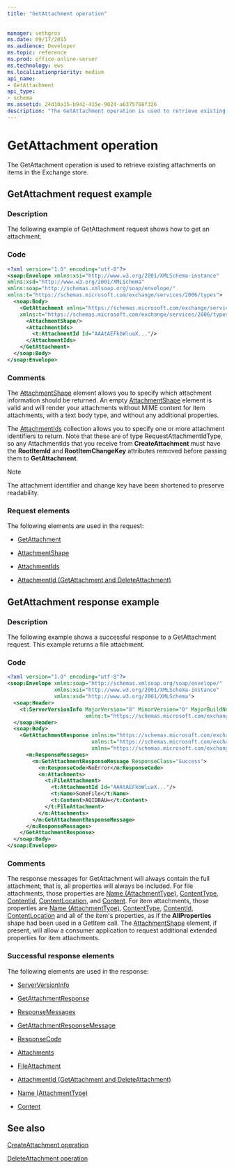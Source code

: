 ```yaml
---
title: "GetAttachment operation"
 
 
manager: sethgros
ms.date: 09/17/2015
ms.audience: Developer
ms.topic: reference
ms.prod: office-online-server
ms.technology: ews
ms.localizationpriority: medium
api_name:
- GetAttachment
api_type:
- schema
ms.assetid: 24d10a15-b942-415e-9024-a6375708f326
description: "The GetAttachment operation is used to retrieve existing attachments on items in the Exchange store."
---
```


# GetAttachment operation

The GetAttachment operation is used to retrieve existing attachments on items in the Exchange store.
  
## GetAttachment request example

### Description

The following example of GetAttachment request shows how to get an attachment.
  
### Code

```XML
<?xml version="1.0" encoding="utf-8"?>
<soap:Envelope xmlns:xsi="http://www.w3.org/2001/XMLSchema-instance"
xmlns:xsd="http://www.w3.org/2001/XMLSchema"
xmlns:soap="http://schemas.xmlsoap.org/soap/envelope/"
xmlns:t="https://schemas.microsoft.com/exchange/services/2006/types">
  <soap:Body>
    <GetAttachment xmlns="https://schemas.microsoft.com/exchange/services/2006/messages"
    xmlns:t="https://schemas.microsoft.com/exchange/services/2006/types">
      <AttachmentShape/>
      <AttachmentIds>
        <t:AttachmentId Id="AAAtAEFkbWluaX..."/>
      </AttachmentIds>
    </GetAttachment>
  </soap:Body>
</soap:Envelope>
```

### Comments

The [AttachmentShape](attachmentshape.md) element allows you to specify which attachment information should be returned. An empty [AttachmentShape](attachmentshape.md) element is valid and will render your attachments without MIME content for item attachments, with a text body type, and without any additional properties. 
  
The [AttachmentIds](attachmentids.md) collection allows you to specify one or more attachment identifiers to return. Note that these are of type RequestAttachmentIdType, so any AttachmentIds that you receive from **CreateAttachment** must have the **RootItemId** and **RootItemChangeKey** attributes removed before passing them to **GetAttachment**.
  
> [!NOTE]
> The attachment identifier and change key have been shortened to preserve readability. 
  
### Request elements

The following elements are used in the request:
  
- [GetAttachment](getattachment.md)
    
- [AttachmentShape](attachmentshape.md)
    
- [AttachmentIds](attachmentids.md)
    
- [AttachmentId (GetAttachment and DeleteAttachment)](attachmentid-getattachment-and-deleteattachment.md)
    
## GetAttachment response example

### Description

The following example shows a successful response to a GetAttachment request. This example returns a file attachment.
  
### Code

```XML
<?xml version="1.0" encoding="utf-8"?>
<soap:Envelope xmlns:soap="http://schemas.xmlsoap.org/soap/envelope/" 
               xmlns:xsi="http://www.w3.org/2001/XMLSchema-instance" 
               xmlns:xsd="http://www.w3.org/2001/XMLSchema">
  <soap:Header>
    <t:ServerVersionInfo MajorVersion="8" MinorVersion="0" MajorBuildNumber="662" MinorBuildNumber="0" 
                         xmlns:t="https://schemas.microsoft.com/exchange/services/2006/types"/>
  </soap:Header>
  <soap:Body>
    <GetAttachmentResponse xmlns:m="https://schemas.microsoft.com/exchange/services/2006/messages" 
                           xmlns:t="https://schemas.microsoft.com/exchange/services/2006/types" 
                           xmlns="https://schemas.microsoft.com/exchange/services/2006/messages">
      <m:ResponseMessages>
        <m:GetAttachmentResponseMessage ResponseClass="Success">
          <m:ResponseCode>NoError</m:ResponseCode>
          <m:Attachments>
            <t:FileAttachment>
              <t:AttachmentId Id="AAAtAEFkbWluaX..."/>
              <t:Name>SomeFile</t:Name>
              <t:Content>AQIDBAU=</t:Content>
            </t:FileAttachment>
          </m:Attachments>
        </m:GetAttachmentResponseMessage>
      </m:ResponseMessages>
    </GetAttachmentResponse>
  </soap:Body>
</soap:Envelope>
```

### Comments

The response messages for GetAttachment will always contain the full attachment; that is, all properties will always be included. For file attachments, those properties are [Name (AttachmentType)](name-attachmenttype.md), [ContentType](contenttype.md), [ContentId](contentid.md), [ContentLocation](contentlocation.md), and [Content](content.md). For item attachments, those properties are [Name (AttachmentType)](name-attachmenttype.md), [ContentType](contenttype.md), [ContentId](contentid.md), [ContentLocation](contentlocation.md) and all of the item's properties, as if the **AllProperties** shape had been used in a GetItem call. The [AttachmentShape](attachmentshape.md) element, if present, will allow a consumer application to request additional extended properties for item attachments. 
  
### Successful response elements

The following elements are used in the response:
  
- [ServerVersionInfo](serverversioninfo.md)
    
- [GetAttachmentResponse](getattachmentresponse.md)
    
- [ResponseMessages](responsemessages.md)
    
- [GetAttachmentResponseMessage](getattachmentresponsemessage.md)
    
- [ResponseCode](responsecode.md)
    
- [Attachments](attachments-ex15websvcsotherref.md)
    
- [FileAttachment](fileattachment.md)
    
- [AttachmentId (GetAttachment and DeleteAttachment)](attachmentid-getattachment-and-deleteattachment.md)
    
- [Name (AttachmentType)](name-attachmenttype.md)
    
- [Content](content.md)
    
## See also



[CreateAttachment operation](createattachment-operation.md)
  
[DeleteAttachment operation](deleteattachment-operation.md)

